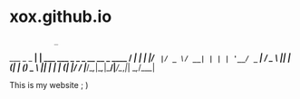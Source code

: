 # xox.github.io
               _                               
 ___ _   _  __| | ___  ___ _   _ _ __ __ _ ____
/ __| | | |/ _` |/ _ \/ __| | | | '__/ _` |_  /
\__ \ |_| | (_| | (_) \__ \ |_| | | | (_| |/ / 
|___/\__,_|\__,_|\___/|___/\__,_|_|  \__,_/___|

This is my website ; )
